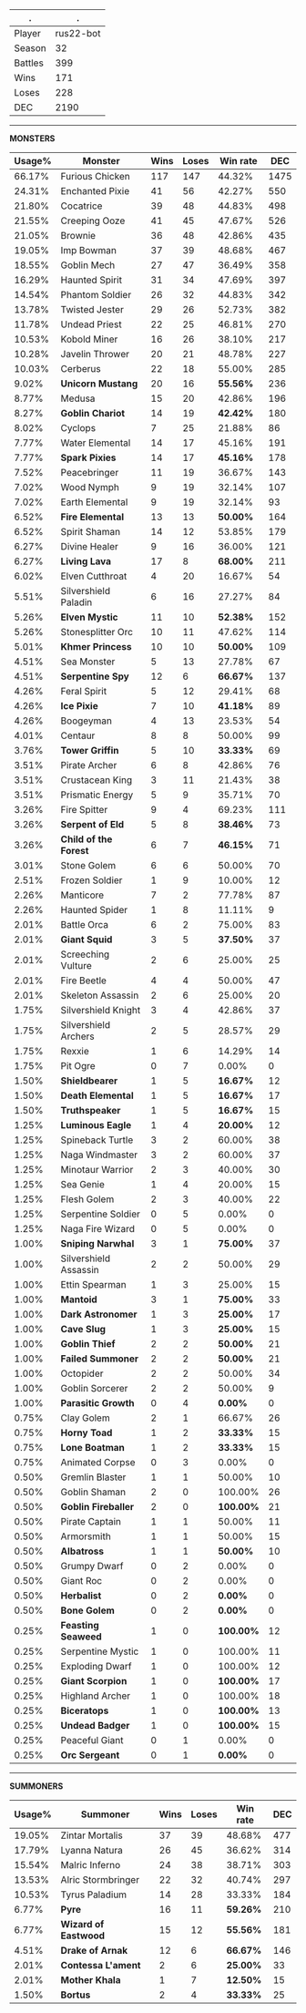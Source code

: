 .|.
|-|-
Player|rus22-bot
Season|32
Battles|399
Wins|171
Loses|228
DEC|2190

---
**MONSTERS**

Usage%|Monster|Wins|Loses|Win rate|DEC|
-|-|-|-|-|-|
66.17%|Furious Chicken|117|147|44.32%|1475|
24.31%|Enchanted Pixie|41|56|42.27%|550|
21.80%|Cocatrice|39|48|44.83%|498|
21.55%|Creeping Ooze|41|45|47.67%|526|
21.05%|Brownie|36|48|42.86%|435|
19.05%|Imp Bowman|37|39|48.68%|467|
18.55%|Goblin Mech|27|47|36.49%|358|
16.29%|Haunted Spirit|31|34|47.69%|397|
14.54%|Phantom Soldier|26|32|44.83%|342|
13.78%|Twisted Jester|29|26|52.73%|382|
11.78%|Undead Priest|22|25|46.81%|270|
10.53%|Kobold Miner|16|26|38.10%|217|
10.28%|Javelin Thrower|20|21|48.78%|227|
10.03%|Cerberus|22|18|55.00%|285|
9.02%|**Unicorn Mustang**|20|16|**55.56%**|236|
8.77%|Medusa|15|20|42.86%|196|
8.27%|**Goblin Chariot**|14|19|**42.42%**|180|
8.02%|Cyclops|7|25|21.88%|86|
7.77%|Water Elemental|14|17|45.16%|191|
7.77%|**Spark Pixies**|14|17|**45.16%**|178|
7.52%|Peacebringer|11|19|36.67%|143|
7.02%|Wood Nymph|9|19|32.14%|107|
7.02%|Earth Elemental|9|19|32.14%|93|
6.52%|**Fire Elemental**|13|13|**50.00%**|164|
6.52%|Spirit Shaman|14|12|53.85%|179|
6.27%|Divine Healer|9|16|36.00%|121|
6.27%|**Living Lava**|17|8|**68.00%**|211|
6.02%|Elven Cutthroat|4|20|16.67%|54|
5.51%|Silvershield Paladin|6|16|27.27%|84|
5.26%|**Elven Mystic**|11|10|**52.38%**|152|
5.26%|Stonesplitter Orc|10|11|47.62%|114|
5.01%|**Khmer Princess**|10|10|**50.00%**|109|
4.51%|Sea Monster|5|13|27.78%|67|
4.51%|**Serpentine Spy**|12|6|**66.67%**|137|
4.26%|Feral Spirit|5|12|29.41%|68|
4.26%|**Ice Pixie**|7|10|**41.18%**|89|
4.26%|Boogeyman|4|13|23.53%|54|
4.01%|Centaur|8|8|50.00%|99|
3.76%|**Tower Griffin**|5|10|**33.33%**|69|
3.51%|Pirate Archer|6|8|42.86%|76|
3.51%|Crustacean King|3|11|21.43%|38|
3.51%|Prismatic Energy|5|9|35.71%|70|
3.26%|Fire Spitter|9|4|69.23%|111|
3.26%|**Serpent of Eld**|5|8|**38.46%**|73|
3.26%|**Child of the Forest**|6|7|**46.15%**|71|
3.01%|Stone Golem|6|6|50.00%|70|
2.51%|Frozen Soldier|1|9|10.00%|12|
2.26%|Manticore|7|2|77.78%|87|
2.26%|Haunted Spider|1|8|11.11%|9|
2.01%|Battle Orca|6|2|75.00%|83|
2.01%|**Giant Squid**|3|5|**37.50%**|37|
2.01%|Screeching Vulture|2|6|25.00%|25|
2.01%|Fire Beetle|4|4|50.00%|47|
2.01%|Skeleton Assassin|2|6|25.00%|20|
1.75%|Silvershield Knight|3|4|42.86%|37|
1.75%|Silvershield Archers|2|5|28.57%|29|
1.75%|Rexxie|1|6|14.29%|14|
1.75%|Pit Ogre|0|7|0.00%|0|
1.50%|**Shieldbearer**|1|5|**16.67%**|12|
1.50%|**Death Elemental**|1|5|**16.67%**|17|
1.50%|**Truthspeaker**|1|5|**16.67%**|15|
1.25%|**Luminous Eagle**|1|4|**20.00%**|12|
1.25%|Spineback Turtle|3|2|60.00%|38|
1.25%|Naga Windmaster|3|2|60.00%|37|
1.25%|Minotaur Warrior|2|3|40.00%|30|
1.25%|Sea Genie|1|4|20.00%|15|
1.25%|Flesh Golem|2|3|40.00%|22|
1.25%|Serpentine Soldier|0|5|0.00%|0|
1.25%|Naga Fire Wizard|0|5|0.00%|0|
1.00%|**Sniping Narwhal**|3|1|**75.00%**|37|
1.00%|Silvershield Assassin|2|2|50.00%|29|
1.00%|Ettin Spearman|1|3|25.00%|15|
1.00%|**Mantoid**|3|1|**75.00%**|33|
1.00%|**Dark Astronomer**|1|3|**25.00%**|17|
1.00%|**Cave Slug**|1|3|**25.00%**|15|
1.00%|**Goblin Thief**|2|2|**50.00%**|21|
1.00%|**Failed Summoner**|2|2|**50.00%**|21|
1.00%|Octopider|2|2|50.00%|34|
1.00%|Goblin Sorcerer|2|2|50.00%|9|
1.00%|**Parasitic Growth**|0|4|**0.00%**|0|
0.75%|Clay Golem|2|1|66.67%|26|
0.75%|**Horny Toad**|1|2|**33.33%**|15|
0.75%|**Lone Boatman**|1|2|**33.33%**|15|
0.75%|Animated Corpse|0|3|0.00%|0|
0.50%|Gremlin Blaster|1|1|50.00%|10|
0.50%|Goblin Shaman|2|0|100.00%|26|
0.50%|**Goblin Fireballer**|2|0|**100.00%**|21|
0.50%|Pirate Captain|1|1|50.00%|11|
0.50%|Armorsmith|1|1|50.00%|15|
0.50%|**Albatross**|1|1|**50.00%**|10|
0.50%|Grumpy Dwarf|0|2|0.00%|0|
0.50%|Giant Roc|0|2|0.00%|0|
0.50%|**Herbalist**|0|2|**0.00%**|0|
0.50%|**Bone Golem**|0|2|**0.00%**|0|
0.25%|**Feasting Seaweed**|1|0|**100.00%**|12|
0.25%|Serpentine Mystic|1|0|100.00%|11|
0.25%|Exploding Dwarf|1|0|100.00%|12|
0.25%|**Giant Scorpion**|1|0|**100.00%**|17|
0.25%|Highland Archer|1|0|100.00%|18|
0.25%|**Biceratops**|1|0|**100.00%**|13|
0.25%|**Undead Badger**|1|0|**100.00%**|15|
0.25%|Peaceful Giant|0|1|0.00%|0|
0.25%|**Orc Sergeant**|0|1|**0.00%**|0|

---
**SUMMONERS**

Usage%|Summoner|Wins|Loses|Win rate|DEC|
-|-|-|-|-|-|
19.05%|Zintar Mortalis|37|39|48.68%|477|
17.79%|Lyanna Natura|26|45|36.62%|314|
15.54%|Malric Inferno|24|38|38.71%|303|
13.53%|Alric Stormbringer|22|32|40.74%|297|
10.53%|Tyrus Paladium|14|28|33.33%|184|
6.77%|**Pyre**|16|11|**59.26%**|210|
6.77%|**Wizard of Eastwood**|15|12|**55.56%**|181|
4.51%|**Drake of Arnak**|12|6|**66.67%**|146|
2.01%|**Contessa L'ament**|2|6|**25.00%**|33|
2.01%|**Mother Khala**|1|7|**12.50%**|15|
1.50%|**Bortus**|2|4|**33.33%**|25|

